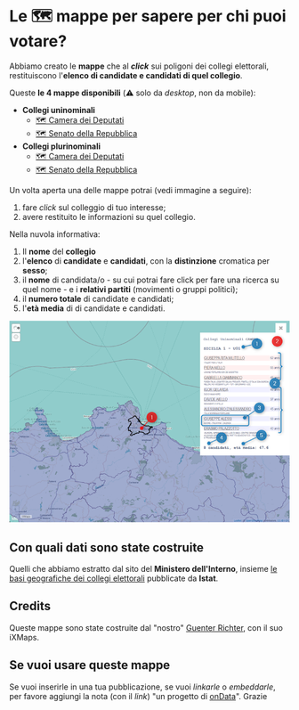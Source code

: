 # Le 🗺️ mappe per sapere per chi puoi votare?

Abbiamo creato le **mappe** che al _**click**_ sui poligoni dei collegi elettorali, restituiscono l'**elenco di candidate e candidati di quel collegio**.

Queste **le 4 mappe disponibili** (⚠️ solo da *desktop*, non da mobile):

- **Collegi uninominali**
  - [🗺️ Camera dei Deputati](https://gjrichter.github.io/ixmaps/ui/dispatch.htm?ui=view&basemap=ll&legend=1&project=https://raw.githubusercontent.com/gjrichter/viz/master/Elezioni/Politiche/2022/ixmaps_project_CAMERA_CollegiUNINOMINALI_2020_candidati_poligoni_coalizioni.json)
  - [🗺️ Senato della Repubblica](https://gjrichter.github.io/ixmaps/ui/dispatch.htm?ui=view&basemap=ll&legend=1&project=https://raw.githubusercontent.com/gjrichter/viz/master/Elezioni/Politiche/2022/ixmaps_project_SENATO_CollegiUNINOMINALI_2020_candidati_poligoni_coalizioni.json)
- **Collegi plurinominali**
  - [🗺️ Camera dei Deputati](https://gjrichter.github.io/ixmaps/ui/dispatch.htm?ui=view&basemap=ll&legend=1&project=https://raw.githubusercontent.com/gjrichter/viz/master/Elezioni/Politiche/2022/ixmaps_project_CAMERA_CollegiPLURINOMINALI_2020_candidati_poligoni.json)
  - [🗺️ Senato della Repubblica](https://gjrichter.github.io/ixmaps/ui/dispatch.htm?ui=view&basemap=ll&legend=1&project=https://raw.githubusercontent.com/gjrichter/viz/master/Elezioni/Politiche/2022/ixmaps_project_SENATO_CollegiPLURINOMINALI_2020_candidati_poligoni.json)


Un volta aperta una delle mappe potrai (vedi immagine a seguire):

1. fare *click* sul colleggio di tuo interesse;
2. avere restituito le informazioni su quel collegio.

Nella nuvola informativa:

1. Il **nome** del **collegio**
2. l'**elenco** di **candidate** e **candidati**, con la **distinzione** cromatica per **sesso**;
3. il **nome** di candidata/o - su cui potrai fare click per fare una ricerca su quel nome - e i **relativi partiti** (movimenti o gruppi politici);
4. il **numero totale** di candidate e candidati;
5. l'**età media** di di candidate e candidati.


![](imgs/mappa-liste.png)


## Con quali dati sono state costruite

Quelli che abbiamo estratto dal sito del **Ministero dell'Interno**, insieme [le basi geografiche dei collegi elettorali](https://www.istat.it/it/archivio/273443) pubblicate da **Istat**.

## Credits

Queste mappe sono state costruite dal "nostro" [Guenter Richter](https://twitter.com/grichter), con il suo iXMaps.

## Se vuoi usare queste mappe

Se vuoi inserirle in una tua pubblicazione, se vuoi *linkarle* o *embeddarle*, per favore aggiungi la nota (con il *link*) "un progetto di [onData](https://github.com/ondata/elezioni-politiche-2022)". Grazie
